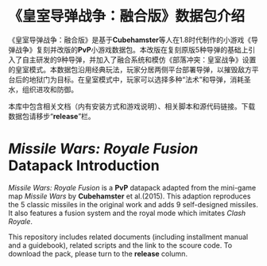 《皇室导弹战争：融合版》数据包介绍
==

《皇室导弹战争：融合版》是基于**Cubehamster**等人在1.8时代制作的小游戏《导弹战争》复刻并改版的**PvP**小游戏数据包。本改版在复刻原版5种导弹的基础上引入了自主研发的9种导弹，并加入了融合系统和模仿《部落冲突：皇室战争》设置的皇室模式。本数据包沿用经典玩法，玩家分居两侧平台部署导弹，以摧毁敌方平台后的地狱门为目标。在皇室模式中，玩家可以选择多种“法术”和导弹，消耗圣水，组织进攻和防御。

本库中包含相关文档（内有安装方式和游戏说明）、相关脚本和源代码链接。下载数据包请移步“**release**”栏。

*Missile Wars: Royale Fusion* Datapack Introduction
==

*Missile Wars: Royale Fusion* is a **PvP** datapack adapted from the mini-game map *Missile Wars* by **Cubehamster** et al.(2015). This adaption reproduces the 5 classic missiles in the original work and adds 9 self-designed missiles. It also features a fusion system and the royal mode which imitates *Clash Royale*. 

This repository includes related documents (including installment manual and a guidebook), related scripts and the link to the scoure code. To download the pack, please turn to the **release** column.
